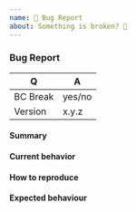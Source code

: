 ```yaml
---
name: 🐞 Bug Report
about: Something is broken? 🔨
---
```


### Bug Report

<!-- Fill in the relevant information below to help triage your issue. -->

|    Q        |   A
|------------ | ------
| BC Break    | yes/no
| Version     | x.y.z

#### Summary

<!-- Provide a summary describing the problem you are experiencing. -->

#### Current behavior

<!-- What is the current (buggy) behaviour? -->

#### How to reproduce

<!--
Provide steps to reproduce the bug.
If possible, also add a code snippet with relevant configuration, driver/platform information, SQL queries, etc.
Adding a failing Unit or Functional Test would help us a lot - you can submit one in a Pull Request separately, referencing this bug report.
-->

#### Expected behaviour

<!-- What was the expected (correct) behaviour? -->

